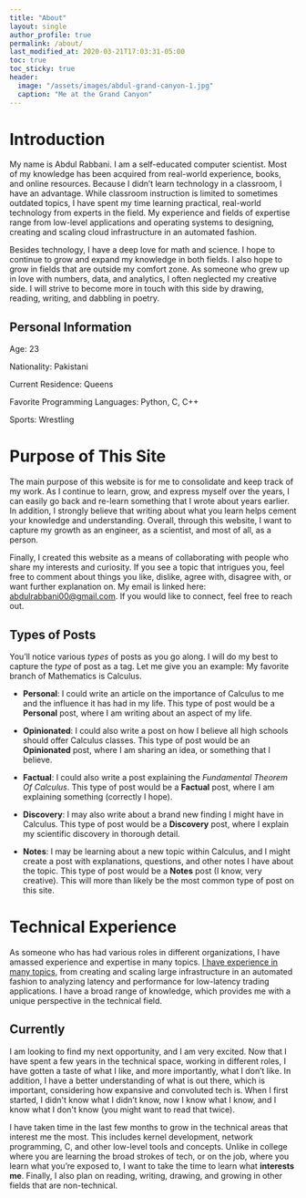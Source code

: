```yaml
---
title: "About"
layout: single
author_profile: true
permalink: /about/
last_modified_at: 2020-03-21T17:03:31-05:00
toc: true
toc_sticky: true
header:
  image: "/assets/images/abdul-grand-canyon-1.jpg"
  caption: "Me at the Grand Canyon"
---
```


# Introduction

My name is Abdul Rabbani. I am a self-educated computer scientist. Most of my knowledge has been acquired from real-world experience, books, and online resources. Because I didn’t learn technology in a classroom, I have an advantage. While classroom instruction is limited to sometimes outdated topics, I have spent my time learning practical, real-world technology from experts in the field. My experience and fields of expertise range from low-level applications and operating systems to designing, creating and scaling cloud infrastructure in an automated fashion.

Besides technology, I have a deep love for math and science. I hope to continue to grow and expand my knowledge in both fields. I also hope to grow in fields that are outside my comfort zone. As someone who grew up in love with numbers, data, and analytics, I often neglected my creative side. I will strive to become more in touch with this side by drawing, reading, writing, and dabbling in poetry.

## Personal Information

Age: 23

Nationality: Pakistani

Current Residence: Queens

Favorite Programming Languages: Python, C, C++

Sports: Wrestling

# Purpose of This Site

The main purpose of this website is for me to consolidate and keep track of my work. As I continue to learn, grow, and express myself over the years, I can easily go back and re-learn something that I wrote about years earlier. In addition, I strongly believe that writing about what you learn helps cement your knowledge and understanding. Overall, through this website, I want to capture my growth as an engineer, as a scientist, and most of all, as a person.

Finally, I created this website as a means of collaborating with people who share my interests and curiosity. If you see a topic that intrigues you, feel free to comment about things you like, dislike, agree with, disagree with, or want further explanation on. My email is linked here: [abdulrabbani00@gmail.com](mailto:abdulrabbani00@gmail.com). If you would like to connect, feel free to reach out.

## Types of Posts

You’ll notice various _types_ of posts as you go along. I will do my best to capture the _type_ of post as a tag. Let me give you an example: My favorite branch of Mathematics is Calculus.

- **Personal**: I could write an article on the importance of Calculus to me and the influence it has had in my life. This type of post would be a **Personal** post, where I am writing about an aspect of my life.

- **Opinionated**: I could also write a post on how I believe all high schools should offer Calculus classes. This type of post would be an **Opinionated** post, where I am sharing an idea, or something that I believe.

- **Factual**: I could also write a post explaining the _Fundamental Theorem Of Calculus_. This type of post would be a **Factual** post, where I am explaining something (correctly I hope).

- **Discovery**: I may also write about a brand new finding I might have in Calculus. This type of post would be a **Discovery** post, where I explain my scientific discovery in thorough detail.

- **Notes**: I may be learning about a new topic within Calculus, and I might create a post with explanations, questions, and other notes I have about the topic. This type of post would be a **Notes** post (I know, very creative). This will more than likely be the most common type of post on this site.

# Technical Experience

As someone who has had various roles in different organizations, I have amassed experience and expertise in many topics. [I have experience in many topics](/categories/career/technical_experience), from creating and scaling large infrastructure in an automated fashion to analyzing latency and performance for low-latency trading applications. I have a broad range of knowledge, which provides me with a unique perspective in the technical field.

## Currently

I am looking to find my next opportunity, and I am very excited. Now that I have spent a few years in the technical space, working in different roles, I have gotten a taste of what I like, and more importantly, what I don’t like. In addition, I have a better understanding of what is out there, which is important, considering how expansive and convoluted tech is. When I first started, I didn't know what I didn’t know, now I know what I know, and I know what I don't know (you might want to read that twice).

I have taken time in the last few months to grow in the technical areas that interest me the most. This includes kernel development, network programming, C, and other low-level tools and concepts. Unlike in college where you are learning the broad strokes of tech, or on the job, where you learn what you’re exposed to, I want to take the time to learn what **interests me**. Finally, I also plan on reading, writing, drawing, and growing in other fields that are non-technical.
